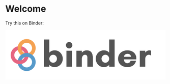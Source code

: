 # Welcome

Try this on Binder:

[![Binder](docs/source/binder-logo.svg)](https://mybinder.org/v2/gh/ibdafna/jupyter_masterclass/master?urlpath=lab)
